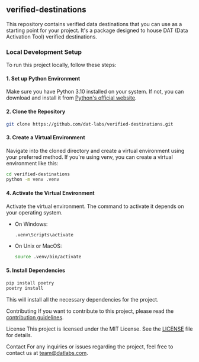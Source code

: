 ## verified-destinations

This repository contains verified data destinations that you can use as a starting point for your project. It's a package designed to house DAT (Data Activation Tool) verified destinations.

### Local Development Setup

To run this project locally, follow these steps:

#### 1. Set up Python Environment

Make sure you have Python 3.10 installed on your system. If not, you can download and install it from [Python's official website](https://www.python.org/downloads/).

#### 2. Clone the Repository

```bash
git clone https://github.com/dat-labs/verified-destinations.git
```

#### 3. Create a Virtual Environment
Navigate into the cloned directory and create a virtual environment using your preferred method. If you're using venv, you can create a virtual environment like this:

```bash
cd verified-destinations
python -m venv .venv
```

#### 4. Activate the Virtual Environment
Activate the virtual environment. The command to activate it depends on your operating system.

- On Windows:
    ```bash
    .venv\Scripts\activate
    ```
- On Unix or MacOS:
    ```bash
    source .venv/bin/activate
    ```

#### 5. Install Dependencies

```bash
pip install poetry
poetry install
```

This will install all the necessary dependencies for the project.

Contributing
If you want to contribute to this project, please read the [contribution guidelines](CONTRIBUTING).

License
This project is licensed under the MIT License. See the [LICENSE](LICENSE) file for details.

Contact
For any inquiries or issues regarding the project, feel free to contact us at <team@datlabs.com>.